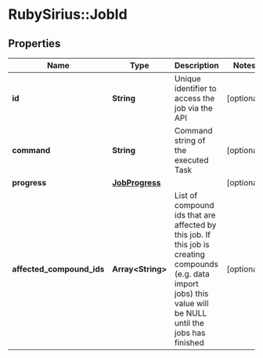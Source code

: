 # RubySirius::JobId

## Properties
Name | Type | Description | Notes
------------ | ------------- | ------------- | -------------
**id** | **String** | Unique identifier to access the job via the API | [optional] 
**command** | **String** | Command string of the executed Task | [optional] 
**progress** | [**JobProgress**](JobProgress.md) |  | [optional] 
**affected_compound_ids** | **Array&lt;String&gt;** | List of compound ids that are affected by this job.  If this job is creating compounds (e.g. data import jobs) this value will be NULL until the jobs has finished | [optional] 

